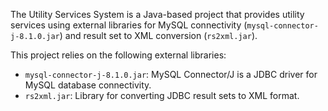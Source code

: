 The Utility Services System is a Java-based project that provides utility services using external libraries for MySQL connectivity (`mysql-connector-j-8.1.0.jar`) and result set to XML conversion (`rs2xml.jar`).

This project relies on the following external libraries:

- `mysql-connector-j-8.1.0.jar`: MySQL Connector/J is a JDBC driver for MySQL database connectivity.
- `rs2xml.jar`: Library for converting JDBC result sets to XML format.
